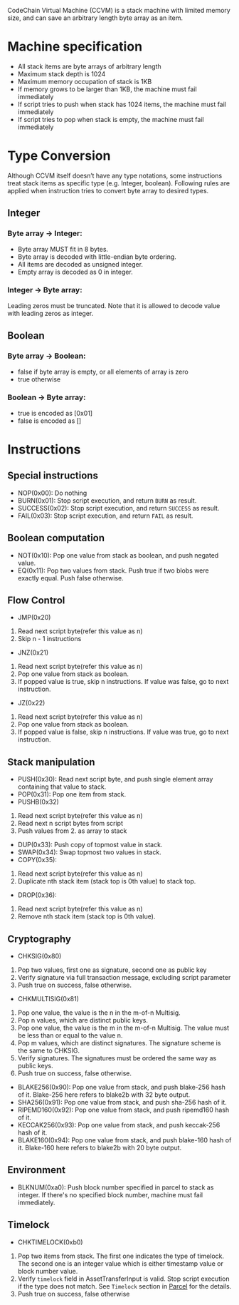 CodeChain Virtual Machine (CCVM) is a stack machine with limited memory size, and can save an arbitrary length byte array as an item.

# Machine specification
* All stack items are byte arrays of arbitrary length
* Maximum stack depth is 1024
* Maximum memory occupation of stack is 1KB
* If memory grows to be larger than 1KB, the machine must fail immediately
* If script tries to push when stack has 1024 items, the machine must fail immediately
* If script tries to pop when stack is empty, the machine must fail immediately

# Type Conversion
Although CCVM itself doesn’t have any type notations, some instructions treat stack items as specific type (e.g. Integer, boolean). Following rules are applied when instruction tries to convert byte array to desired types.

## Integer

### Byte array -> Integer:

* Byte array MUST fit in 8 bytes.
* Byte array is decoded with little-endian byte ordering.
* All items are decoded as unsigned integer.
* Empty array is decoded as 0 in integer.

### Integer -> Byte array:

Leading zeros must be truncated. Note that it is allowed to decode value with leading zeros as integer.

## Boolean

### Byte array -> Boolean:
* false if byte array is empty, or all elements of array is zero
* true otherwise

### Boolean -> Byte array:
* true is encoded as [0x01]
* false is encoded as []

# Instructions

## Special instructions
* NOP(0x00): Do nothing
* BURN(0x01): Stop script execution, and return `BURN` as result.
* SUCCESS(0x02): Stop script execution, and return `SUCCESS` as result.
* FAIL(0x03): Stop script execution, and return `FAIL` as result.

## Boolean computation
* NOT(0x10): Pop one value from stack as boolean, and push negated value.
* EQ(0x11): Pop two values from stack. Push true if two blobs were exactly equal. Push false otherwise.

## Flow Control
* JMP(0x20)
 1. Read next script byte(refer this value as n)
 1. Skip n - 1 instructions
* JNZ(0x21)
 1. Read next script byte(refer this value as n)
 1. Pop one value from stack as boolean.
 1. If popped value is true, skip n instructions. If value was false, go to next instruction.
* JZ(0x22)
 1. Read next script byte(refer this value as n)
 1. Pop one value from stack as boolean.
 1. If popped value is false, skip n instructions. If value was true, go to next instruction.

## Stack manipulation
* PUSH(0x30): Read next script byte, and push single element array containing that value to stack.
* POP(0x31): Pop one item from stack.
* PUSHB(0x32)
 1. Read next script byte(refer this value as n)
 1. Read next n script bytes from script
 1. Push values from 2. as array to stack
* DUP(0x33): Push copy of topmost value in stack.
* SWAP(0x34): Swap topmost two values in stack.
* COPY(0x35):
 1. Read next script byte(refer this value as n)
 1. Duplicate nth stack item (stack top is 0th value) to stack top.
* DROP(0x36):
 1. Read next script byte(refer this value as n)
 1. Remove nth stack item (stack top is 0th value).

## Cryptography
* CHKSIG(0x80)
 1. Pop two values, first one as signature, second one as public key
 1. Verify signature via full transaction message, excluding script parameter
 1. Push true on success, false otherwise.
* CHKMULTISIG(0x81)
 1. Pop one value, the value is the n in the m-of-n Multisig.
 1. Pop n values, which are distinct public keys.
 1. Pop one value, the value is the m in the m-of-n Multisig. The value must be less than or equal to the value n.
 1. Pop m values, which are distinct signatures. The signature scheme is the same to CHKSIG.
 1. Verify signatures. The signatures must be ordered the same way as public keys.
 1. Push true on success, false otherwise.
* BLAKE256(0x90): Pop one value from stack, and push blake-256 hash of it. Blake-256 here refers to blake2b with 32 byte output.
* SHA256(0x91): Pop one value from stack, and push sha-256 hash of it.
* RIPEMD160(0x92): Pop one value from stack, and push ripemd160 hash of it.
* KECCAK256(0x93): Pop one value from stack, and push keccak-256 hash of it.
* BLAKE160(0x94): Pop one value from stack, and push blake-160 hash of it. Blake-160 here refers to blake2b with 20 byte output.

## Environment
* BLKNUM(0xa0): Push block number specified in parcel to stack as integer. If there's no specified block number, machine must fail immediately.

## Timelock
* CHKTIMELOCK(0xb0)
 1. Pop two items from stack. The first one indicates the type of timelock. The second one is an integer value which is either timestamp value or block number value.
 2. Verify `timelock` field in AssetTransferInput is valid. Stop script execution if the type does not match. See `Timelock` section in [Parcel](Parcel.md) for the details.
 3. Push true on success, false otherwise
